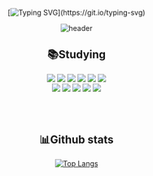 <div align="center">

[![Typing SVG](https://readme-typing-svg.herokuapp.com?size=29&color=auto&center=true&width=700&lines=💜Welcome+To+My+GitHub+Page!)](https://git.io/typing-svg)

![header](https://capsule-render.vercel.app/api?type=waving&color=auto&height=300&section=header&text=Seonmi%20Back&fontSize=90&fontAlignY=40)

## 📚Studying
<img src="https://img.shields.io/badge/React-61DAFB?style=for-the-badge&logo=React&logoColor=white">
<img src="https://img.shields.io/badge/JavaScript-F7DF1E?style=for-the-badge&logo=JavaScript&logoColor=white"/>
<img src="https://img.shields.io/badge/HTML5-E34F26?style=for-the-badge&logo=HTML5&logoColor=white"/>
<img src="https://img.shields.io/badge/CSS3-1572B6?style=for-the-badge&logo=CSS3&logoColor=white"/>
<img src="https://img.shields.io/badge/Firebase-FFCA28?style=for-the-badge&logo=Firebase&logoColor=white">
<img src="https://img.shields.io/badge/Node.js-339933?style=for-the-badge&logo=Node.js&logoColor=white"><br/>
<img src="https://img.shields.io/badge/Oracle-F80000?style=for-the-badge&logo=Oracle&logoColor=white">
<img src="https://img.shields.io/badge/Android-3DDC84?style=for-the-badge&logo=Android&logoColor=white">
<img src="https://img.shields.io/badge/Java-007396?style=for-the-badge&logo=Java&logoColor=white"> 
<img src="https://img.shields.io/badge/Python-3776AB?style=for-the-badge&logo=Python&logoColor=white"/>
<img src="https://img.shields.io/badge/C-A8B9CC?style=for-the-badge&logo=C&logoColor=white"/>


<br><br>
## 📊Github stats
[![Top Langs](https://github-readme-stats.vercel.app/api/top-langs/?username=Backseonmi&langs_count=8)](https://github.com/Backseonmi/github-readme-stats)
<!-- [![Seonmi's GitHub stats](https://github-readme-stats.vercel.app/api?username=Backseonmi)](https://github.com/Backseonmi/github-readme-stats)
 -->
